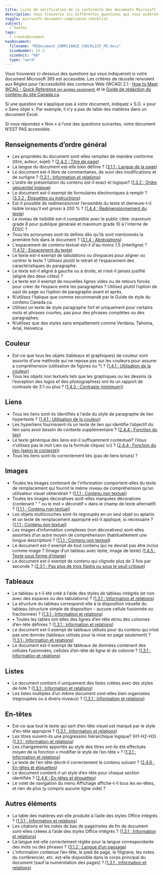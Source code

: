 ```yaml
---
title: Liste de vérification de la conformité des documents Microsoft
description: Vous trouverez ici différentes questions qui vous aideront à savoir si votre document Microsoft 365 est accessible ou non.
toggle: microsoft-document-compliance-checklist
subject:
  - howTos
tags:
  - createDocument
hasDocument:
  filename: "MSDocument_COMPLIANCE_CHECKLIST_FR.docx"
  sizeNumber: 15.3
  sizeUnit: "KB"
  type: "word"
---
```


Vous trouverez ci-dessous des questions qui vous indiqueront si votre document Microsoft 365 est accessible. Les critères de réussite renvoient aux Règles pour l’accessibilité des contenus Web (<abbr>WCAG</abbr>) 2.1 : <a href="http://www.w3.org/WAI/WCAG21/quickref/">How to Meet WCAG - Quick Reference<small> (en anglais seulement)</small></a> et le [Guide de rédaction du contenu du site Canada.ca](https://conception.canada.ca/guide-redaction/).

Si une question ne s’applique pas à votre document, indiquez « S.O. » pour « Sans objet ». Par exemple, il n’y a pas de table des matières dans un document Excel.

Si vous répondez « Non » à l’une des questions suivantes, votre document N’EST PAS accessible.

## Renseignements d’ordre général

<ul class="list-unstyled mrgn-tp-lg mrgn-lft-lg">
<li class="mrgn-bttm-md"><span class="far fa-square mrgn-rght-md" aria-hidden="true"></span>Les propriétés du document sont-elles remplies de manière conforme (titre, auteur, sujet) ? (<a href="https://www.w3.org/Translations/WCAG21-fr/#page-titled">2.4.2 : Titre de page</a>)</li>
<li class="mrgn-bttm-md"><span class="far fa-square mrgn-rght-md" aria-hidden="true"></span>La langue du document est-elle bien définie ? (<a href="https://www.w3.org/Translations/WCAG21-fr/#language-of-page">3.1.1 : Langue de la page</a>)</li>
<li class="mrgn-bttm-md"><span class="far fa-square mrgn-rght-md" aria-hidden="true"></span>Le document est-il libre de commentaires, de suivi des modifications et de surligne ? (<a href="https://www.w3.org/Translations/WCAG21-fr/#info-and-relationships">1.3.1 : Information et relations</a>)</li>
<li class="mrgn-bttm-md"><span class="far fa-square mrgn-rght-md" aria-hidden="true"></span>L’ordre de présentation du contenu est-il exact et logique? (<a href="https://www.w3.org/Translations/WCAG21-fr/#meaningful-sequence">1.3.2 : Ordre séquentiel logique</a>)</li>
<li class="mrgn-bttm-md"><span class="far fa-square mrgn-rght-md" aria-hidden="true"></span>Le document est-il exempt de formulaires électroniques à remplir ? (<a href="https://www.w3.org/Translations/WCAG21-fr/#labels-or-instructions">3.3.2 : Étiquettes ou instructions</a>)</li>
<li class="mrgn-bttm-md"><span class="far fa-square mrgn-rght-md" aria-hidden="true"></span>Est-il possible de redimensionner l’ensemble du texte et demeure-t-il lisible lorsqu’il est grossi à 200 % ? (<a href="https://www.w3.org/Translations/WCAG21-fr/#resize-text">1.4.4 : Redimensionnement du texte</a>)</li>
<li class="mrgn-bttm-md"><span class="far fa-square mrgn-rght-md" aria-hidden="true"></span>Le niveau de lisibilité est-il compatible avec le public cible: maximum grade 8 pour publique générale et maximum grade 10 à l'interne de EDSC ?</li>
<li class="mrgn-bttm-md"><span class="far fa-square mrgn-rght-md" aria-hidden="true"></span>Tous les acronymes sont-ils définis dès qu’ils sont mentionnés la première fois dans le document ? (<a href="https://www.w3.org/Translations/WCAG21-fr/#abbreviations">3.1.4 : Abréviations</a>)</li>
<li class="mrgn-bttm-md"><span class="far fa-square mrgn-rght-md" aria-hidden="true"></span>L'espacement de contenu textuel est-il d'au moins 1.5 (interligne) ? (<a href="https://www.w3.org/Translations/WCAG21-fr/#text-spacing">1.4.12 : Espacement du texte</a>)</li>
<li class="mrgn-bttm-md"><span class="far fa-square mrgn-rght-md" aria-hidden="true"></span>Le texte est-il exempt de tabulations ou d’espaces pour aligner ou centrer le texte ? Utilisez plutôt le retrait et l’espacement des caractéristiques du paragraphe.</li>
<li class="mrgn-bttm-md"><span class="far fa-square mrgn-rght-md" aria-hidden="true"></span>Le texte est-il aligné à gauche ou à droite, et n’est-il jamais justifié (aligné des deux côtés) ?</li>
<li class="mrgn-bttm-md"><span class="far fa-square mrgn-rght-md" aria-hidden="true"></span>Le texte est-il exempt de nouvelles lignes vides ou de retours forcés pour créer de l’espace entre les paragraphes ? Utilisez plutôt l’option de saut de page ou l’option de paragraphe avant et après.</li>
<li class="mrgn-bttm-md"><span class="far fa-square mrgn-rght-md" aria-hidden="true"></span>N’utilisez l’italique que comme recommandé par le Guide de style du contenu Canada.ca.</li>
<li class="mrgn-bttm-md"><span class="far fa-square mrgn-rght-md" aria-hidden="true"></span>Utilisez un texte de style paragraphe fort et uniquement pour certains mots et phrases courtes, pas pour des phrases complètes ou des paragraphes.</li>
<li class="mrgn-bttm-md"><span class="far fa-square mrgn-rght-md" aria-hidden="true"></span>N’utilisez que des styles sans empattement comme Verdana, Tahoma, Arial, Helvetica</li>
</ul>

## Couleur

<ul class="list-unstyled mrgn-tp-lg mrgn-lft-lg">
<li class="mrgn-bttm-md"><span class="far fa-square mrgn-rght-md" aria-hidden="true"></span>Est-ce que tous les objets (tableaux et graphiques) de couleur sont assortis d’une méthode qui ne repose pas sur les couleurs pour assurer a compréhension (utilisation de figures ou *) ? (<a href="https://www.w3.org/Translations/WCAG21-fr/#use-of-color">1.4.1 : Utilisation de la couleur</a>)</li>
<li class="mrgn-bttm-md"><span class="far fa-square mrgn-rght-md" aria-hidden="true"></span>Tous les objets non textuels tels que les graphiques ou les dessins (à l’exception des logos et des photographies) ont-ils un rapport de contraste de 3:1 ou plus ? (<a href="https://www.w3.org/Translations/WCAG21-fr/#contrast-minimum">1.4.3 : Contraste (minimum)</a>)</li>
</ul>

## Liens

<ul class="list-unstyled mrgn-tp-lg mrgn-lft-lg">
<li class="mrgn-bttm-md"><span class="far fa-square mrgn-rght-md" aria-hidden="true"></span>Tous les liens sont-ils identifiés à l’aide du style de paragraphe de lien hypertexte ? (<a href="https://www.w3.org/Translations/WCAG21-fr/#use-of-color">1.4.1 : Utilisation de la couleur</a>)</li>
<li class="mrgn-bttm-md"><span class="far fa-square mrgn-rght-md" aria-hidden="true"></span>Les hyperliens fournissent-ils un texte de lien qui identifie l’objectif du lien sans avoir besoin de contexte supplémentaire ? (<a href="https://www.w3.org/Translations/WCAG21-fr/#link-purpose-in-context">2.4.4 : Fonction du lien</a>)</li>
<li class="mrgn-bttm-md"><span class="far fa-square mrgn-rght-md" aria-hidden="true"></span>Le texte générique des liens est-il suffisamment contextuel? (Vous n’utilisez pas le mot Lien ou la formule cliquez ici) ? (<a href="https://www.w3.org/Translations/WCAG21-fr/#link-purpose-in-context">2.4.4 : Fonction du lien (selon le contexte)</a>)</li>
<li class="mrgn-bttm-md"><span class="far fa-square mrgn-rght-md" aria-hidden="true"></span>Tous les liens sont-ils correctement liés (pas de liens brisés) ?</li>
</ul>

## Images

<ul class="list-unstyled mrgn-tp-lg mrgn-lft-lg">
<li class="mrgn-bttm-md"><span class="far fa-square mrgn-rght-md" aria-hidden="true"></span>Toutes les images contenant de l’information comportent-elles du texte de remplacement qui fournit le même niveau de compréhension qu’un utilisateur visuel obtiendrait ? (<a href="https://www.w3.org/Translations/WCAG21-fr/#non-text-content">1.1.1 : Contenu non textuel</a>)</li>
<li class="mrgn-bttm-md"><span class="far fa-square mrgn-rght-md" aria-hidden="true"></span>Toutes les images décoratives sont-elles marquées décoratives (contenant " " ou le mot « décoratif » dans le champ de texte alternatif) ? (<a href="https://www.w3.org/Translations/WCAG21-fr/#non-text-content">1.1.1 : Contenu non textuel</a>)</li>
<li class="mrgn-bttm-md"><span class="far fa-square mrgn-rght-md" aria-hidden="true"></span>Les objets multicouches sont-ils regroupés en un seul objet ou aplanis et un texte de remplacement approprié est-il appliqué, si nécessaire ? (<a href="https://www.w3.org/Translations/WCAG21-fr/#non-text-content">1.1.1 : Contenu non textuel</a>)</li>
<li class="mrgn-bttm-md"><span class="far fa-square mrgn-rght-md" aria-hidden="true"></span>Les images d’information complexes (non décoratives) sont-elles assorties d’un autre moyen de compréhension (habituellement une longue description) ? (<a href="https://www.w3.org/Translations/WCAG21-fr/#non-text-content">1.1.1 : Contenu non textuel</a>)</li>
<li class="mrgn-bttm-md"><span class="far fa-square mrgn-rght-md" aria-hidden="true"></span>Le document est-il exempt de tout contenu qui ne devrait pas être inclus comme image ? (Image d’un tableau avec texte, image de texte) (<a href="https://www.w3.org/Translations/WCAG21-fr/#images-of-text">1.4.5 : Texte sous forme d’image</a>)</li>
<li class="mrgn-bttm-md"><span class="far fa-square mrgn-rght-md" aria-hidden="true"></span>Le document est-il exempt de contenu qui clignote plus de 3 fois par seconde ? (<a href="https://www.w3.org/Translations/WCAG21-fr/#three-flashes-or-below-threshold">2.3.1 : Pas plus de trois flashs ou sous le seuil critique</a>)</li>
</ul>

## Tableaux

<ul class="list-unstyled mrgn-tp-lg mrgn-lft-lg">
<li class="mrgn-bttm-md"><span class="far fa-square mrgn-rght-md" aria-hidden="true"></span>Le tableau a-t-il été créé à l’aide des styles de tableau intégrés (et non avec des espaces ou des tabulations) ? (<a href="https://www.w3.org/Translations/WCAG21-fr/#info-and-relationships">1.3.1 : Information et relations</a>)</li>
<li class="mrgn-bttm-md"><span class="far fa-square mrgn-rght-md" aria-hidden="true"></span>La structure du tableau correspond-elle à la disposition visuelle du tableau (structure simple de disposition – aucune cellule fusionnée ou fractionnée) ? (<a href="https://www.w3.org/Translations/WCAG21-fr/#info-and-relationships">1.3.1 : Information et relations</a>)</li>
<li class="mrgn-bttm-md"><span class="far fa-square mrgn-rght-md" aria-hidden="true"></span>•	Toutes les tables ont-elles des lignes d’en-tête et/ou des colonnes d’en-tête définies ? (<a href="https://www.w3.org/Translations/WCAG21-fr/#info-and-relationships">1.3.1 : Information et relations</a>)</li>
<li class="mrgn-bttm-md"><span class="far fa-square mrgn-rght-md" aria-hidden="true"></span>Le document est-il exempt de tableaux utilisés pour du contenu qui n’est pas une donnée (tableaux utilisés pour la mise en page seulement) ? (<a href="https://www.w3.org/Translations/WCAG21-fr/#info-and-relationships">1.3.1 : Information et relations</a>)</li>
<li class="mrgn-bttm-md"><span class="far fa-square mrgn-rght-md" aria-hidden="true"></span>Le document est-il exempt de tableaux de données contenant des cellules fusionnées, cellules d’en-tête de ligne et de colonne ? (<a href="https://www.w3.org/Translations/WCAG21-fr/#info-and-relationships">1.3.1 : Information et relations</a>)</li>
</ul>

## Listes

<ul class="list-unstyled mrgn-tp-lg mrgn-lft-lg">
<li class="mrgn-bttm-md"><span class="far fa-square mrgn-rght-md" aria-hidden="true"></span>Le document contient-il uniquement des listes créées avec des styles de liste ? (<a href="https://www.w3.org/Translations/WCAG21-fr/#info-and-relationships">1.3.1 : Information et relations</a>)</li>
<li class="mrgn-bttm-md"><span class="far fa-square mrgn-rght-md" aria-hidden="true"></span>Les listes multiples d’un même document sont-elles bien organisées (regroupées ou à divers niveaux) ? (<a href="https://www.w3.org/Translations/WCAG21-fr/#info-and-relationships">1.3.1 : Information et relations</a>)</li>
</ul>

## En-têtes

<ul class="list-unstyled mrgn-tp-lg mrgn-lft-lg">
<li class="mrgn-bttm-md"><span class="far fa-square mrgn-rght-md" aria-hidden="true"></span>Est-ce que tout le texte qui sert d’en-tête visuel est marqué par le style d’en-tête approprié ? (<a href="https://www.w3.org/Translations/WCAG21-fr/#info-and-relationships">1.3.1 : Information et relations</a>)</li>
<li class="mrgn-bttm-md"><span class="far fa-square mrgn-rght-md" aria-hidden="true"></span>Les titres suivent-ils une progression hiérarchique logique? (H1-H2-H3) (<a href="https://www.w3.org/Translations/WCAG21-fr/#info-and-relationships">1.3.1 : Information et relations</a>)</li>
<li class="mrgn-bttm-md"><span class="far fa-square mrgn-rght-md" aria-hidden="true"></span>Les changements apportés au style des titres ont-ils été effectués moyen de la fonction « modifier le style de l’en-tête » ? (<a href="https://www.w3.org/Translations/WCAG21-fr/#info-and-relationships">1.3.1 : Information et relations</a>)</li>
<li class="mrgn-bttm-md"><span class="far fa-square mrgn-rght-md" aria-hidden="true"></span>Le texte de l’en-tête décrit-il correctement le contenu suivant ? (<a href="https://www.w3.org/Translations/WCAG21-fr/#headings-and-labels">2.4.6 : En-têtes et étiquettes</a>)</li>
<li class="mrgn-bttm-md"><span class="far fa-square mrgn-rght-md" aria-hidden="true"></span>Le document contient-il un style d’en-tête pour chaque section identifiée ? (<a href="https://www.w3.org/Translations/WCAG21-fr/#headings-and-labels">2.4.6 : En-têtes et étiquettes</a>)</li>
<li class="mrgn-bttm-md"><span class="far fa-square mrgn-rght-md" aria-hidden="true"></span>Le volet de navigation du menu Affichage affiche-t-il tous les en-têtes, et rien de plus (y compris aucune ligne vide) ?</li>
</ul>
</ul>

## Autres éléments

<ul class="list-unstyled mrgn-tp-lg mrgn-lft-lg">
<li class="mrgn-bttm-md"><span class="far fa-square mrgn-rght-md" aria-hidden="true"></span>La table des matières est-elle produite à l’aide des styles Office intégrés ? (<a href="https://www.w3.org/Translations/WCAG21-fr/#info-and-relationships">1.3.1 : Information et relations</a>)</li>
<li class="mrgn-bttm-md"><span class="far fa-square mrgn-rght-md" aria-hidden="true"></span>Les citations et les notes de bas de page/notes de fin de document sont-elles créées à l’aide des styles Office intégrés ? (<a href="https://www.w3.org/Translations/WCAG21-fr/#info-and-relationships">1.3.1 : Information et relations</a>)</li>
<li class="mrgn-bttm-md"><span class="far fa-square mrgn-rght-md" aria-hidden="true"></span>La langue est-elle correctement réglée pour la langue correspondante des mots ou des phrases ? (<a href="https://www.w3.org/Translations/WCAG21-fr/#language-of-parts">3.1.2 : Langue d’un passage</a>)</li>
<li class="mrgn-bttm-md"><span class="far fa-square mrgn-rght-md" aria-hidden="true"></span>L’information contenue l’en-tête, le pied de page, le filigrane, les notes du conférencier, etc. est-elle disponible dans le corps principal du document (sauf la numérotation des pages) ? (<a href="https://www.w3.org/Translations/WCAG21-fr/#info-and-relationships">1.3.1 : Information et relations</a>)</li>
</ul>
